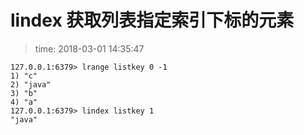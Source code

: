 # lindex 获取列表指定索引下标的元素
>time: 2018-03-01 14:35:47

```
127.0.0.1:6379> lrange listkey 0 -1
1) "c"
2) "java"
3) "b"
4) "a"
127.0.0.1:6379> lindex listkey 1
"java"
```